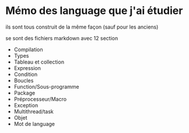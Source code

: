 # Mémo des language que j'ai étudier

ils sont tous construit de la même façon (sauf pour les anciens)

se sont des fichiers markdown avec 12 section

* Compilation
* Types
* Tableau et collection
* Expression
* Condition
* Boucles
* Function/Sous-programme
* Package
* Préprocesseur/Macro
* Exception
* Multithread/task
* Objet
* Mot de language
